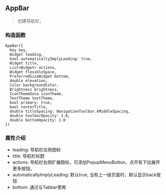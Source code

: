 ## **AppBar**
> 创建导航栏，

### 构造函数
```
AppBar({
  Key key,
  Widget leading,
  bool automaticallyImplyLeading: true,
  Widget title,
  List<Widget> actions,
  Widget flexibleSpace,
  PreferredSizeWidget bottom,
  double elevation,
  Color backgroundColor,
  Brightness brightness,
  IconThemeData iconTheme,
  TextTheme textTheme,
  bool primary: true,
  bool centerTitle,
  double titleSpacing: NavigationToolbar.kMiddleSpacing,
  double toolbarOpacity: 1.0,
  double bottomOpacity: 1.0
})
```

### 属性介绍
- leading: 导航栏左侧图标
- title: 导航栏标题
- actions: 导航栏右侧扩展图标，可添加PopupMenuButton，点开有下拉展开更多按钮。
- automaticallyImplyLeading: 默认true, 当有上一级页面时，默认显示back按钮
- bottom: 通过与Tabbar使用